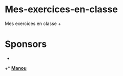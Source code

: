 # Mes-exercices-en-classe
Mes exercices en classe
+
# Sponsors
+
+* [**Manou**](https://github.com/manugame)
